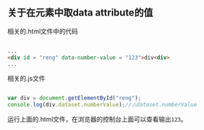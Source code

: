## 关于在元素中取data attribute的值

相关的.html文件中的代码

```html

...
<div id = "reng" data-number-value = "123">div<div>
...

```

相关的.js文件

```javascript

var div = document.getElementById("reng");
console.log(div.dataset.numberValue);//⚠️dataset.numberValue

```

运行上面的.html文件，在浏览器的控制台上面可以查看输出`123`。